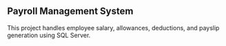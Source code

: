 ## Payroll Management System  
This project handles employee salary, allowances, deductions, and payslip generation using SQL Server.

